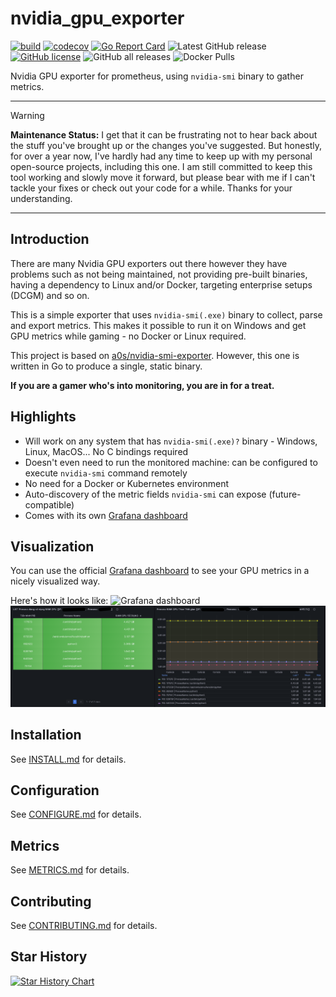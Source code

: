 # nvidia_gpu_exporter

[![build](https://github.com/bibo318/nvidia_gpu_exporter/actions/workflows/build.yml/badge.svg)](https://github.com/bibo318/nvidia_gpu_exporter/actions/workflows/build.yml)
[![codecov](https://codecov.io/gh/bibo318/nvidia_gpu_exporter/branch/master/graph/badge.svg?token=JEWV818FCZ)](https://codecov.io/gh/bibo318/nvidia_gpu_exporter)
[![Go Report Card](https://goreportcard.com/badge/github.com/bibo318/nvidia_gpu_exporter?kill_cache=1)](https://goreportcard.com/report/github.com/bibo318/nvidia_gpu_exporter)
![Latest GitHub release](https://img.shields.io/github/release/bibo318/nvidia_gpu_exporter.svg)
[![GitHub license](https://img.shields.io/github/license/bibo318/nvidia_gpu_exporter)](https://github.com/bibo318/nvidia_gpu_exporter/blob/master/LICENSE)
![GitHub all releases](https://img.shields.io/github/downloads/bibo318/nvidia_gpu_exporter/total)
![Docker Pulls](https://img.shields.io/docker/pulls/bibo318/nvidia_gpu_exporter)

Nvidia GPU exporter for prometheus, using `nvidia-smi` binary to gather metrics.

---

> [!WARNING]
> **Maintenance Status:** I get that it can be frustrating not to hear back about the stuff you've brought up or the changes you've suggested. But honestly, for over a year now, I've hardly had any time to keep up with my personal open-source projects, including this one. I am still committed to keep this tool working and slowly move it forward, but please bear with me if I can't tackle your fixes or check out your code for a while. Thanks for your understanding.

---

## Introduction

There are many Nvidia GPU exporters out there however they have problems such as not being maintained,
not providing pre-built binaries, having a dependency to Linux and/or Docker,
targeting enterprise setups (DCGM) and so on.

This is a simple exporter that uses `nvidia-smi(.exe)` binary to collect, parse and export metrics.
This makes it possible to run it on Windows and get GPU metrics while gaming - no Docker or Linux required.

This project is based on [a0s/nvidia-smi-exporter](https://github.com/a0s/nvidia-smi-exporter).
However, this one is written in Go to produce a single, static binary.

**If you are a gamer who's into monitoring, you are in for a treat.**

## Highlights

- Will work on any system that has `nvidia-smi(.exe)?` binary - Windows, Linux, MacOS... No C bindings required
- Doesn't even need to run the monitored machine: can be configured to execute `nvidia-smi` command remotely
- No need for a Docker or Kubernetes environment
- Auto-discovery of the metric fields `nvidia-smi` can expose (future-compatible)
- Comes with its own [Grafana dashboard](https://grafana.com/grafana/dashboards/14574)

## Visualization

You can use the official [Grafana dashboard](https://grafana.com/grafana/dashboards/14574)
to see your GPU metrics in a nicely visualized way.

Here's how it looks like:
![Grafana dashboard](https://raw.githubusercontent.com/bibo318/nvidia_gpu_exporter/master/grafana/dashboard.png)
![Grafana dashboard](https://raw.githubusercontent.com/bibo318/nvidia_gpu_exporter/master/grafana/GPUPID.png)

## Installation

See [INSTALL.md](INSTALL.md) for details.

## Configuration

See [CONFIGURE.md](CONFIGURE.md) for details.

## Metrics

See [METRICS.md](METRICS.md) for details.

## Contributing

See [CONTRIBUTING.md](CONTRIBUTING.md) for details.

## Star History

<!-- markdownlint-disable no-inline-html -->
<a href="https://star-history.com/#bibo318/nvidia_gpu_exporter&Date">
 <picture>
   <source media="(prefers-color-scheme: dark)" srcset="https://api.star-history.com/svg?repos=bibo318/nvidia_gpu_exporter&type=Date&theme=dark" />
   <source media="(prefers-color-scheme: light)" srcset="https://api.star-history.com/svg?repos=bibo318/nvidia_gpu_exporter&type=Date" />
   <img alt="Star History Chart" src="https://api.star-history.com/svg?repos=bibo318/nvidia_gpu_exporter&type=Date" />
 </picture>
</a>
<!-- markdownlint-enable no-inline-html -->
